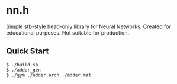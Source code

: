 # nn.h

Simple stb-style head-only library for Neural Networks. Created for educational purposes. Not suitable for production.

## Quick Start

```console
$ ./build.sh
$ ./adder_gen
$ ./gym ./adder.arch ./adder.mat
```
